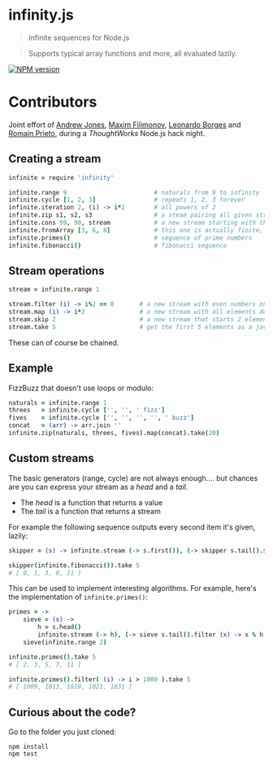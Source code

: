 # infinity.js

> Infinite sequences for Node.js

> Supports typical array functions and more, all evaluated lazily.

[![NPM version](https://badge.fury.io/js/infinity.png)](https://npmjs.org/package/infinity)

# Contributors

Joint effort of [Andrew Jones](https://github.com/akjones), [Maxim Filimonov](https://github.com/Maxim-Filimonov), [Leonardo Borges](https://github.com/leonardoborges) and [Romain Prieto](https://github.com/rprieto), during a _ThoughtWorks_ Node.js hack night.

## Creating a stream

```coffee
infinite = require 'infinity'

infinite.range 9                        # naturals from 9 to infinity
infinite.cycle [1, 2, 3]                # repeats 1, 2, 3 forever
infinite.iteration 2, (i) -> i*2        # all powers of 2
infinite.zip s1, s2, s3                 # a steam pairing all given streams 1 to 1
infinite.cons 99, 98, stream            # a new stream starting with the given fixed values
infinite.fromArray [3, 6, 8]            # this one is actually finite, but still lazy
infinite.primes()                       # sequence of prime numbers
infinite.fibonacci()                    # fibonacci sequence
```

## Stream operations

```coffee
stream = infinite.range 1

stream.filter (i) -> i%2 == 0       # a new stream with even numbers only
stream.map (i) -> i*2               # a new stream with all elements doubled
stream.skip 2                       # a new stream that starts 2 elements further
stream.take 5                       # get the first 5 elements as a javascript array
```

These can of course be chained.

## Example

FizzBuzz that doesn't use loops or modulo:

```coffee
naturals = infinite.range 1
threes   = infinite.cycle ['', '', ' fizz']
fives    = infinite.cycle ['', '', '', '', ' buzz']
concat   = (arr) -> arr.join ''
infinite.zip(naturals, threes, fives).map(concat).take(20)
```

## Custom streams

The basic generators (range, cycle) are not always enough.... but chances are you can express your stream as a *head* and a *tail*.

* The *head* is a function that returns a value
* The *tail* is a function that returns a stream

For example the following sequence outputs every second item it's given, lazily:

```coffee
skipper = (s) -> infinite.stream (-> s.first()), (-> skipper s.tail().skip(1))

skipper(infinite.fibonacci()).take 5
# [ 0, 1, 3, 8, 21 ]
```

This can be used to implement interesting algorithms.
For example, here's the implementation of `infinite.primes()`:

```coffee
primes = ->
    sieve = (s) ->
        h = s.head()
        infinite.stream (-> h), (-> sieve s.tail().filter (x) -> x % h isnt 0)
    sieve(infinite.range 2)

infinite.primes().take 5
# [ 2, 3, 5, 7, 11 ]

infinite.primes().filter( (i) -> i > 1000 ).take 5
# [ 1009, 1013, 1019, 1021, 1031 ]
````

## Curious about the code?

Go to the folder you just cloned:

```shell  
npm install
npm test
```
